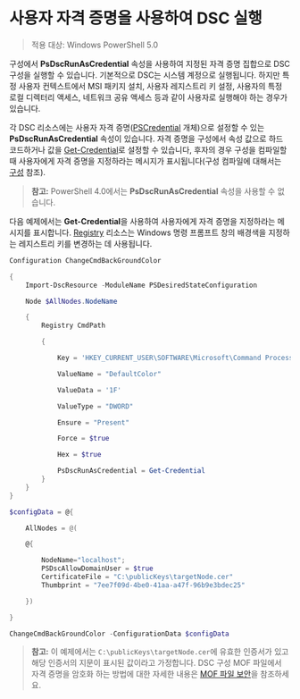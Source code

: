 # 사용자 자격 증명을 사용하여 DSC 실행 

> 적용 대상: Windows PowerShell 5.0

구성에서 **PsDscRunAsCredential** 속성을 사용하여 지정된 자격 증명 집합으로 DSC 구성을 실행할 수 있습니다. 기본적으로 DSC는
시스템 계정으로 실행됩니다. 하지만 특정 사용자 컨텍스트에서 MSI 패키지 설치, 사용자 레지스트리 키 설정, 사용자의 특정 로컬 디렉터리 액세스,
네트워크 공유 액세스 등과 같이 사용자로 실행해야 하는 경우가 있습니다.

각 DSC 리소스에는 사용자 자격 증명([PSCredential](https://msdn.microsoft.com/en-us/library/ms572524(v=VS.85).aspx) 개체)으로 설정할 수 있는 **PsDscRunAsCredential** 속성이 있습니다.
자격 증명을 구성에서 속성 값으로 하드 코드하거나 값을 [Get-Credential](https://technet.microsoft.com/en-us/library/hh849815.aspx)로 설정할 수 있습니다,
후자의 경우 구성을 컴파일할 때 사용자에게 자격 증명을 지정하라는 메시지가 표시됩니다(구성 컴파일에 대해서는 [구성](configurations.md) 참조).

>**참고:** PowerShell 4.0에서는 **PsDscRunAsCredential** 속성을 사용할 수 없습니다.

다음 예제에서는 **Get-Credential**을 사용하여 사용자에게 자격 증명을 지정하라는 메시지를 표시합니다. [Registry](registryResource.md) 리소스는 Windows 명령 프롬프트 창의 배경색을 지정하는 레지스트리 키를
변경하는 데 사용됩니다.

```powershell
Configuration ChangeCmdBackGroundColor    

{
    Import-DscResource -ModuleName PSDesiredStateConfiguration

    Node $AllNodes.NodeName

    {
        Registry CmdPath

        {

            Key = 'HKEY_CURRENT_USER\SOFTWARE\Microsoft\Command Processor'

            ValueName = "DefaultColor"

            ValueData = '1F'

            ValueType = "DWORD"

            Ensure = "Present"

            Force = $true

            Hex = $true

            PsDscRunAsCredential = Get-Credential
        }
    }                   
}

$configData = @{

    AllNodes = @(

    @{

        NodeName="localhost";
        PSDscAllowDomainUser = $true
        CertificateFile = "C:\publicKeys\targetNode.cer"
        Thumbprint = "7ee7f09d-4be0-41aa-a47f-96b9e3bdec25"

    })

}

ChangeCmdBackGroundColor -ConfigurationData $configData
```
>**참고:** 이 예제에서는 `C:\publicKeys\targetNode.cer`에 유효한 인증서가 있고 해당 인증서의 지문이 표시된 값이라고 가정합니다.
>DSC 구성 MOF 파일에서 자격 증명을 암호화 하는 방법에 대한 자세한 내용은 [MOF 파일 보안](secureMOF.md)을 참조하세요. 



<!--HONumber=Mar16_HO2-->


